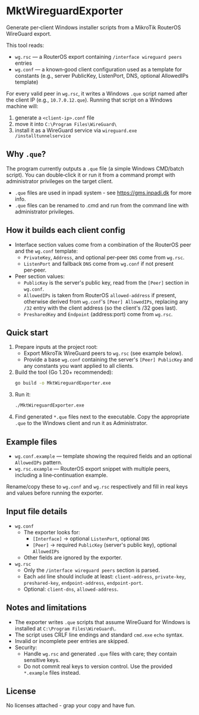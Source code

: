 # MktWireguardExporter

Generate per‑client Windows installer scripts from a MikroTik RouterOS WireGuard export.

This tool reads:
- `wg.rsc` — a RouterOS export containing `/interface wireguard peers` entries
- `wg.conf` — a known‑good client configuration used as a template for constants (e.g., server PublicKey, ListenPort, DNS, optional AllowedIPs template)

For every valid peer in `wg.rsc`, it writes a Windows `.que` script named after the client IP (e.g., `10.7.0.12.que`). Running that script on a Windows machine will:
1) generate a `<client-ip>.conf` file
2) move it into `C:\Program Files\WireGuard\`
3) install it as a WireGuard service via `wireguard.exe /installtunnelservice`


## Why `.que`?
The program currently outputs a `.que` file (a simple Windows CMD/batch script). You can double‑click it or run it from a command prompt with administrator privileges on the target client.
 - `.que` files are used in inpadi system - see https://gms.inpadi.dk for more info.
 - `.que` files can be renamed to .cmd and run from the command line with administrator privileges.

## How it builds each client config
- Interface section values come from a combination of the RouterOS peer and the `wg.conf` template:
  - `PrivateKey`, `Address`, and optional per‑peer `DNS` come from `wg.rsc`.
  - `ListenPort` and fallback `DNS` come from `wg.conf` if not present per‑peer.
- Peer section values:
  - `PublicKey` is the server's public key, read from the `[Peer]` section in `wg.conf`.
  - `AllowedIPs` is taken from RouterOS `allowed-address` if present, otherwise derived from `wg.conf`'s `[Peer] AllowedIPs`, replacing any `/32` entry with the client address (so the client's /32 goes last).
  - `PresharedKey` and `Endpoint` (address:port) come from `wg.rsc`.


## Quick start
1. Prepare inputs at the project root:
   - Export MikroTik WireGuard peers to `wg.rsc` (see example below).
   - Provide a base `wg.conf` containing the server's `[Peer] PublicKey` and any constants you want applied to all clients.
2. Build the tool (Go 1.20+ recommended):
   ```bash
   go build -o MktWireguardExporter.exe
   ```
3. Run it:
   ```bash
   ./MktWireguardExporter.exe
   ```
4. Find generated `*.que` files next to the executable. Copy the appropriate `.que` to the Windows client and run it as Administrator.


## Example files
- `wg.conf.example` — template showing the required fields and an optional `AllowedIPs` pattern.
- `wg.rsc.example` — RouterOS export snippet with multiple peers, including a line‑continuation example.

Rename/copy these to `wg.conf` and `wg.rsc` respectively and fill in real keys and values before running the exporter.


## Input file details
- `wg.conf`
  - The exporter looks for:
    - `[Interface]` → optional `ListenPort`, optional `DNS`
    - `[Peer]` → required `PublicKey` (server's public key), optional `AllowedIPs`
  - Other fields are ignored by the exporter.
- `wg.rsc`
  - Only the `/interface wireguard peers` section is parsed.
  - Each `add` line should include at least: `client-address`, `private-key`, `preshared-key`, `endpoint-address`, `endpoint-port`.
  - Optional: `client-dns`, `allowed-address`.


## Notes and limitations
- The exporter writes `.que` scripts that assume WireGuard for Windows is installed at `C:\Program Files\WireGuard\`.
- The script uses CRLF line endings and standard `cmd.exe` `echo` syntax.
- Invalid or incomplete peer entries are skipped.
- Security:
  - Handle `wg.rsc` and generated `.que` files with care; they contain sensitive keys.
  - Do not commit real keys to version control. Use the provided `*.example` files instead.


## License
No licenses attached - grap your copy and have fun.

